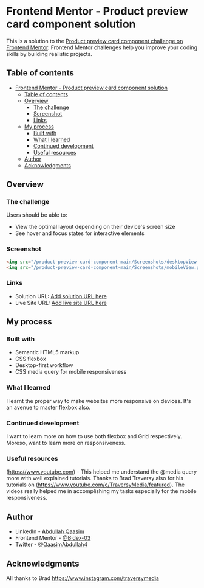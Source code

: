 # Frontend Mentor - Product preview card component solution

This is a solution to the [Product preview card component challenge on Frontend Mentor](https://www.frontendmentor.io/challenges/product-preview-card-component-GO7UmttRfa). Frontend Mentor challenges help you improve your coding skills by building realistic projects. 

## Table of contents

- [Frontend Mentor - Product preview card component solution](#frontend-mentor---product-preview-card-component-solution)
  - [Table of contents](#table-of-contents)
  - [Overview](#overview)
    - [The challenge](#the-challenge)
    - [Screenshot](#screenshot)
    - [Links](#links)
  - [My process](#my-process)
    - [Built with](#built-with)
    - [What I learned](#what-i-learned)
    - [Continued development](#continued-development)
    - [Useful resources](#useful-resources)
  - [Author](#author)
  - [Acknowledgments](#acknowledgments)

## Overview

### The challenge

Users should be able to:

- View the optimal layout depending on their device's screen size
- See hover and focus states for interactive elements

### Screenshot
```html
<img src="/product-preview-card-component-main/Screenshots/desktopView.png" alt="">
<img src="/product-preview-card-component-main/Screenshots/mobileView.png" alt="">
```

### Links

- Solution URL: [Add solution URL here](https://your-solution-url.com)
- Live Site URL: [Add live site URL here](https://your-live-site-url.com)

## My process

### Built with

- Semantic HTML5 markup
- CSS flexbox
- Desktop-first workflow
- CSS media query for mobile responsiveness

### What I learned

I learnt the proper way to make websites more responsive on devices. It's an avenue to master flexbox also.

### Continued development

I want to learn more on how to use both flexbox and Grid respectively. Moreso, want to learn more on responsiveness.

### Useful resources

(https://www.youtube.com) - This helped me understand the @media query more with well explained tutorials. Thanks to Brad Traversy also for his tutorials on (https://www.youtube.com/c/TraversyMedia/featured). The videos really helped me in accomplishing my tasks especially for the mobile responsiveness.

## Author

- LinkedIn - [Abdullah Qaasim](https://www.linkedin.com/in/abdullah-qaasim-51b171226?lipi=urn%3Ali%3Apage%3Ad_flagship3_profile_view_base_contact_details%3BN2C4nqpIQt6PtijGCdwv1A%3D%3D)
- Frontend Mentor - [@Bidex-03](https://www.frontendmentor.io/profile/Bidex-03)
- Twitter - [@QaasimAbdullah4](https://www.twitter.com/QaasimAbdullah4)

## Acknowledgments

All thanks to Brad https://www.instagram.com/traversymedia
